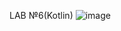 LAB №6(Kotlin)
![image](https://user-images.githubusercontent.com/91531933/158467246-9a46bff9-1173-466b-992c-e0af8937db67.png)
